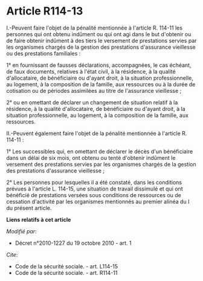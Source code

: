 # Article R114-13

I.-Peuvent faire l'objet de la pénalité mentionnée à l'article R. 114-11 les personnes qui ont obtenu indûment ou qui ont agi
dans le but d'obtenir ou de faire obtenir indûment à des tiers le versement de prestations servies par les organismes chargés
de la gestion des prestations d'assurance vieillesse ou des prestations familiales : 

1° en fournissant de fausses déclarations, accompagnées, le cas échéant, de faux documents, relatives à l'état civil, à la
résidence, à la qualité d'allocataire, de bénéficiaire ou d'ayant droit, à la situation professionnelle, au logement, à la
composition de la famille, aux ressources ou à la durée de cotisation ou de périodes assimilées au titre de l'assurance
vieillesse ; 

2° ou en omettant de déclarer un changement de situation relatif à la résidence, à la qualité d'allocataire, de bénéficiaire
ou d'ayant droit, à la situation professionnelle, au logement, à la composition de la famille, aux ressources. 

II.-Peuvent également faire l'objet de la pénalité mentionnée à l'article R. 114-11 : 

1° Les successibles qui, en omettant de déclarer le décès d'un bénéficiaire dans un délai de six mois, ont obtenu ou tenté
d'obtenir indûment le versement des prestations servies par les organismes chargés de la gestion des prestations d'assurance
vieillesse ; 

2° Les personnes pour lesquelles il a été constaté, dans les conditions prévues à l'article L. 114-15, une situation de
travail dissimulé et qui ont bénéficié de prestations versées sous conditions de ressources ou de cessation d'activité par
les organismes mentionnés au premier alinéa du I du présent article.

**Liens relatifs à cet article**

_Modifié par_:

  - Décret n°2010-1227 du 19 octobre 2010 - art. 1

_Cite_:

  - Code de la sécurité sociale. - art. L114-15
  - Code de la sécurité sociale. - art. R114-11

